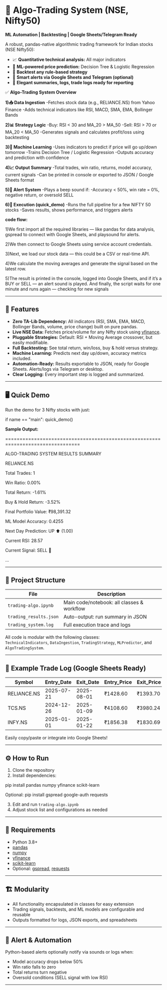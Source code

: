 # 🚀 Algo-Trading System (NSE, Nifty50)  
**ML Automation | Backtesting | Google Sheets/Telegram Ready**

A robust, pandas-native algorithmic trading framework for Indian stocks (NSE Nifty50):

- 📈 **Quantitative technical analysis:** All major indicators
- 🤖 **ML-powered price prediction:** Decision Tree & Logistic Regression  
- 🔗 **Backtest any rule-based strategy**  
- 📢 **Smart alerts via Google Sheets and Telegram (optional)**  
- 📝 **Elegant summaries, logs, trade logs ready for reporting**

✅ **Algo-Trading System Overview**

**1)📥 Data Ingestion**
-Fetches stock data (e.g., RELIANCE.NS) from Yahoo Finance
-Adds technical indicators like RSI, MACD, SMA, EMA, Bollinger Bands

**2)📊 Strategy Logic**
-Buy: RSI < 30 and MA_20 > MA_50
-Sell: RSI > 70 or MA_20 < MA_50
-Generates signals and calculates profit/loss using backtesting

**3)🤖 Machine Learning**
-Uses indicators to predict if price will go up/down tomorrow
-Trains Decision Tree / Logistic Regression
-Outputs accuracy and prediction with confidence

**4)📈 Output Summary**
-Total trades, win ratio, returns, model accuracy, current signals
-Can be printed in console or exported to JSON / Google Sheets format

**5)🔔 Alert System**
-Plays a beep sound if:
-Accuracy < 50%, win rate = 0%, negative return, or oversold SELL

**6)🎯 Execution (quick_demo)**
-Runs the full pipeline for a few NIFTY 50 stocks
-Saves results, shows performance, and triggers alerts

**code flow:**

1)We first import all the required libraries — like pandas for data analysis, gspread to connect with Google Sheets, and playsound for alerts.

2)We then connect to Google Sheets using service account credentials.

3)Next, we load our stock data — this could be a CSV or real-time API.

4)We calculate the moving averages and generate the signal based on the latest row.

5)The result is printed in the console, logged into Google Sheets, and if it’s a BUY or SELL — an alert sound is played.
And finally, the script waits for one minute and runs again — checking for new signals

---

## 🎯 Features

- **Zero TA-Lib Dependency:** All indicators (RSI, SMA, EMA, MACD, Bollinger Bands, volume, price change) built on pure pandas.  
- **Live NSE Data:** Fetches price/volume for any Nifty stock using [yfinance](https://github.com/ranaroussi/yfinance).  
- **Pluggable Strategies:** Default: RSI + Moving Average crossover, but easily modifiable.  
- **Full Backtesting:** See total return, win/loss, buy & hold versus strategy.  
- **Machine Learning:** Predicts next day up/down, accuracy metrics included.  
- **Automation-Ready:** Results exportable to JSON, ready for Google Sheets. Alerts/logs via Telegram or desktop.  
- **Clear Logging:** Every important step is logged and summarized.  

---

## 🖥️ Quick Demo

Run the demo for 3 Nifty stocks with just:

if name == "main":
quick_demo()

**Sample Output:**

================================================================================

ALGO-TRADING SYSTEM RESULTS SUMMARY

RELIANCE.NS

Total Trades: 1

Win Ratio: 0.00%

Total Return: -1.61%

Buy & Hold Return: -3.52%

Final Portfolio Value: ₹98,391.32

ML Model Accuracy: 0.4255

Next Day Prediction: UP ⬆️ (1.00)

Current RSI: 28.57

Current Signal: SELL 🔴

...

---

## 📁 Project Structure

| File                 | Description                               |
|----------------------|-------------------------------------------|
| `trading-algo.ipynb` | Main code/notebook: all classes & workflow |
| `trading_results.json` | Auto-output: run summary in JSON          |
| `trading_system.log` | Full execution trace and logs             |

All code is modular with the following classes:  
`TechnicalIndicators`, `DataIngestion`, `TradingStrategy`, `MLPredictor`, and `AlgoTradingSystem`.

---

## 🚦 Example Trade Log (Google Sheets Ready)

| Symbol      | Entry_Date | Exit_Date | Entry_Price | Exit_Price | PnL%  |
|-------------|-------------|-----------|-------------|------------|--------|
| RELIANCE.NS | 2025-07-21  | 2025-08-01| ₹1428.60    | ₹1393.70   | -2.44% |
| TCS.NS      | 2024-12-26  | 2025-01-09| ₹4108.60    | ₹3980.24   | -3.12% |
| INFY.NS     | 2025-01-01  | 2025-01-22| ₹1856.38    | ₹1830.69   | -1.38% |

Easily copy/paste or integrate into Google Sheets!

---

## ⚙️ How to Run

1. Clone the repository  
2. Install dependencies:

pip install pandas numpy yfinance scikit-learn

Optional:
pip install gspread google-auth requests

3. Edit and run `trading-algo.ipynb`  
4. Adjust stock list and configurations as needed  

---

## 🧩 Requirements

- Python 3.8+  
- [pandas](https://pandas.pydata.org/)  
- [numpy](https://numpy.org/)  
- [yfinance](https://github.com/ranaroussi/yfinance)  
- [scikit-learn](https://scikit-learn.org/)  
- Optional: [gspread](https://docs.gspread.org/), [requests](https://docs.python-requests.org/)  

---

## 🏗️ Modularity

- All functionality encapsulated in classes for easy extension  
- Trading signals, backtests, and ML models are configurable and reusable  
- Outputs formatted for logs, JSON exports, and spreadsheets  

---

## 📢 Alert & Automation

Python-based alerts optionally notify via sounds or logs when:

- Model accuracy drops below 50%  
- Win ratio falls to zero  
- Total returns turn negative  
- Oversold conditions (SELL signal with low RSI)  

---
